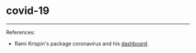 # covid-19

----------


References:
- Rami Krispin's package coronavirus and his [dashboard][].

<!-- external links -->
[dashboard]: https://ramikrispin.github.io/coronavirus_dashboard/#summary

